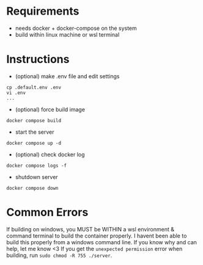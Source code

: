 
# Requirements
* needs docker + docker-compose on the system
* build within linux machine or wsl terminal

# Instructions
- (optional) make .env file and edit settings
```
cp .default.env .env
vi .env
...
```

- (optional) force build image
```
docker compose build
```

- start the server
```
docker compose up -d
```

- (optional) check docker log
```
docker compose logs -f
```

- shutdown server
```
docker compose down
```

# Common Errors
If building on windows, you MUST be WITHIN a wsl environment & command terminal to build the container properly. I havent been able to build this properly from a windows command line. If you know why and can help, let me know <3
If you get the `unexpected permission` error when building, run `sudo chmod -R 755 ./server`.

